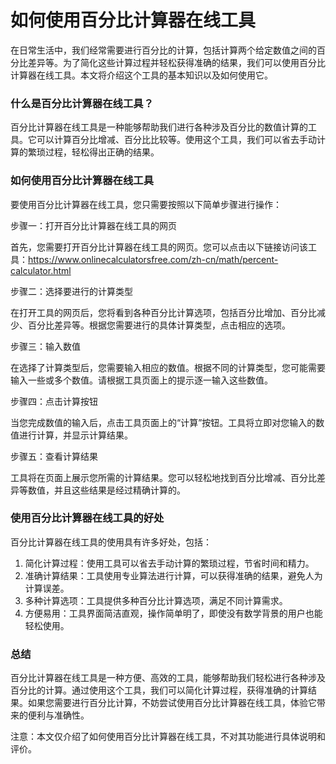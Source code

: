 如何使用百分比计算器在线工具
==============

在日常生活中，我们经常需要进行百分比的计算，包括计算两个给定数值之间的百分比差异等。为了简化这些计算过程并轻松获得准确的结果，我们可以使用百分比计算器在线工具。本文将介绍这个工具的基本知识以及如何使用它。

### 什么是百分比计算器在线工具？

百分比计算器在线工具是一种能够帮助我们进行各种涉及百分比的数值计算的工具。它可以计算百分比增减、百分比比较等。使用这个工具，我们可以省去手动计算的繁琐过程，轻松得出正确的结果。

### 如何使用百分比计算器在线工具

要使用百分比计算器在线工具，您只需要按照以下简单步骤进行操作：

步骤一：打开百分比计算器在线工具的网页

首先，您需要打开百分比计算器在线工具的网页。您可以点击以下链接访问该工具：<https://www.onlinecalculatorsfree.com/zh-cn/math/percent-calculator.html>

步骤二：选择要进行的计算类型

在打开工具的网页后，您将看到各种百分比计算选项，包括百分比增加、百分比减少、百分比差异等。根据您需要进行的具体计算类型，点击相应的选项。

步骤三：输入数值

在选择了计算类型后，您需要输入相应的数值。根据不同的计算类型，您可能需要输入一些或多个数值。请根据工具页面上的提示逐一输入这些数值。

步骤四：点击计算按钮

当您完成数值的输入后，点击工具页面上的“计算”按钮。工具将立即对您输入的数值进行计算，并显示计算结果。

步骤五：查看计算结果

工具将在页面上展示您所需的计算结果。您可以轻松地找到百分比增减、百分比差异等数值，并且这些结果是经过精确计算的。

### 使用百分比计算器在线工具的好处

百分比计算器在线工具的使用具有许多好处，包括：

1. 简化计算过程：使用工具可以省去手动计算的繁琐过程，节省时间和精力。
2. 准确计算结果：工具使用专业算法进行计算，可以获得准确的结果，避免人为计算误差。
3. 多种计算选项：工具提供多种百分比计算选项，满足不同计算需求。
4. 方便易用：工具界面简洁直观，操作简单明了，即使没有数学背景的用户也能轻松使用。

### 总结

百分比计算器在线工具是一种方便、高效的工具，能够帮助我们轻松进行各种涉及百分比的计算。通过使用这个工具，我们可以简化计算过程，获得准确的计算结果。如果您需要进行百分比计算，不妨尝试使用百分比计算器在线工具，体验它带来的便利与准确性。

注意：本文仅介绍了如何使用百分比计算器在线工具，不对其功能进行具体说明和评价。